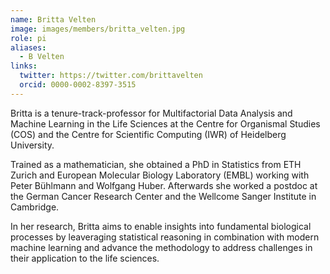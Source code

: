 ```yaml
---
name: Britta Velten
image: images/members/britta_velten.jpg
role: pi
aliases:
  - B Velten
links:
  twitter: https://twitter.com/brittavelten
  orcid: 0000-0002-8397-3515
---
```


Britta is a tenure-track-professor for Multifactorial Data Analysis and Machine Learning in the Life Sciences at the Centre for Organismal Studies (COS) and the Centre for Scientific Computing (IWR) of Heidelberg University.

Trained as a mathematician, she obtained a PhD in Statistics from ETH Zurich and European Molecular Biology Laboratory (EMBL)  working with Peter Bühlmann and Wolfgang Huber. Afterwards she worked a postdoc at the German Cancer Research Center and the Wellcome Sanger Institute in Cambridge. 

In her research, Britta aims to enable insights into fundamental biological processes by leaveraging statistical reasoning in combination with modern machine learning and advance the methodology to address challenges in their application to the life sciences.